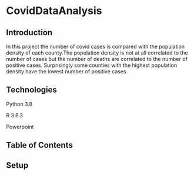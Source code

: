 # CovidDataAnalysis

## Introduction

In this project the number of covid cases is compared with the population density of each county.The population density is not at all correlated to the number of cases but the number of deaths are correlated to the number of positive cases. Surprisingly some counties with the highest population density have the lowest number of positive cases. 

## Technologies
Python 3.8

R 3.6.3

Powerpoint

## Table of Contents

## Setup
